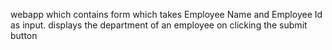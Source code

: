 webapp which contains form which takes Employee Name and Employee Id as input. displays the department of an employee on clicking the submit button

